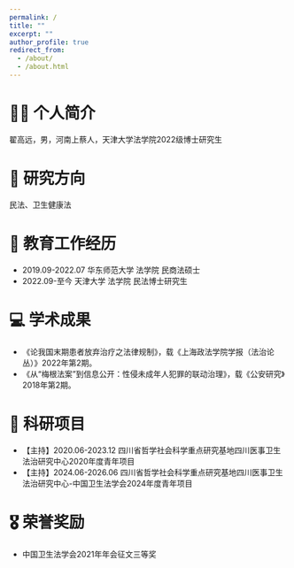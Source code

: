 ```yaml
---
permalink: /
title: ""
excerpt: ""
author_profile: true
redirect_from: 
  - /about/
  - /about.html
---
```




# 🧑‍🎨 个人简介

翟高远，男，河南上蔡人，天津大学法学院2022级博士研究生


# 📝 研究方向

民法、卫生健康法


# 📖 教育工作经历

- 2019.09-2022.07  华东师范大学  法学院  民商法硕士
- 2022.09-至今       天津大学    法学院  民法博士研究生

# 💻 学术成果

- 《论我国末期患者放弃治疗之法律规制》，载《上海政法学院学报（法治论丛）》2022年第2期。
- 《从“梅根法案”到信息公开：性侵未成年人犯罪的联动治理》，载《公安研究》2018年第2期。


# 💬 科研项目

- 【主持】2020.06-2023.12 四川省哲学社会科学重点研究基地四川医事卫生法治研究中心2020年度青年项目
- 【主持】2024.06-2026.06 四川省哲学社会科学重点研究基地四川医事卫生法治研究中心-中国卫生法学会2024年度青年项目


# 🎖 荣誉奖励

- 中国卫生法学会2021年年会征文三等奖
